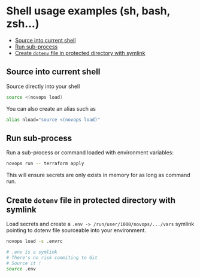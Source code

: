 # Shell usage examples (sh, bash, zsh...)

- [Source into current shell](#source-into-current-shell)
- [Run sub-process](#run-sub-process)
- [Create `dotenv` file in protected directory with symlink](#create-dotenv-file-in-protected-directory-with-symlink)

## Source into current shell

Source directly into your shell

```sh
source <(novops load)
```

You can also create an alias such as

```sh
alias nload="source <(novops load)"
```

## Run sub-process

Run a sub-process or command loaded with environment variables:

```sh
novops run -- terraform apply
```

This will ensure secrets are only exists in memory for as long as command run.

## Create `dotenv` file in protected directory with symlink

Load secrets and create a `.env -> /run/user/1000/novops/.../vars` symlink pointing to dotenv file sourceable into your environment. 

```sh
novops load -s .envrc

# .env is a symlink
# There's no risk commiting to Git
# Source it !
source .env
```